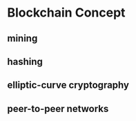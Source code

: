 # Blockchain Concept

## mining

## hashing

## elliptic-curve cryptography

## peer-to-peer networks
